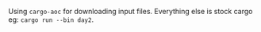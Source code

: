 Using `cargo-aoc` for downloading input files. Everything else is stock cargo eg: `cargo run --bin day2`.